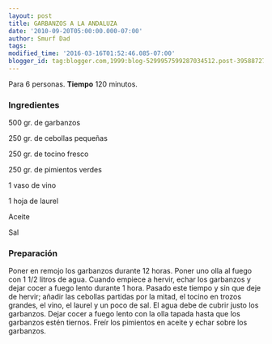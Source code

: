 ```yaml
---
layout: post
title: GARBANZOS A LA ANDALUZA
date: '2010-09-20T05:00:00.000-07:00'
author: Smurf Dad
tags: 
modified_time: '2016-03-16T01:52:46.085-07:00'
blogger_id: tag:blogger.com,1999:blog-5299957599287034512.post-3958872749427512757
---
```


Para 6 personas.
<b>Tiempo</b> 120 minutos.

<h3>Ingredientes</h3>

500 gr. de garbanzos

250 gr. de cebollas pequeñas

250 gr. de tocino fresco

250 gr. de pimientos verdes

1 vaso de vino

1 hoja de laurel

Aceite

Sal

<h3>Preparación</h3>

Poner en remojo los garbanzos durante 12 horas. Poner uno olla al fuego con 1 1/2 litros de agua. Cuando empiece a hervir, echar los garbanzos y dejar cocer a fuego lento durante 1 hora. Pasado este tiempo y sin que deje de hervir; añadir las cebollas partidas por la mitad, el tocino en trozos grandes, el vino, el laurel y un poco de sal. El agua debe de cubrir justo los garbanzos. Dejar cocer a fuego lento con la olla tapada hasta que los garbanzos estén tiernos. Freír los pimientos en aceite y echar sobre los garbanzos.

